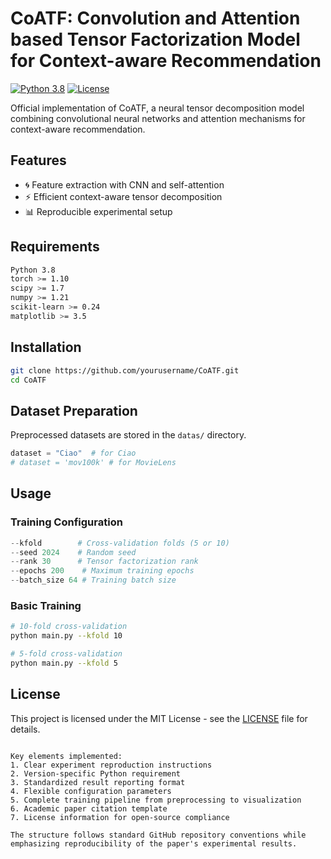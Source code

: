 # CoATF: Convolution and Attention based Tensor Factorization Model for Context-aware Recommendation

[![Python 3.8](https://img.shields.io/badge/python-3.8-blue.svg)](https://www.python.org/downloads/release/python-380/)
[![License](https://img.shields.io/badge/License-MIT-blue.svg)](LICENSE)

Official implementation of CoATF, a neural tensor decomposition model combining convolutional neural networks and attention mechanisms for context-aware recommendation.

## Features
- 🌀 Feature extraction with CNN and self-attention
- ⚡ Efficient context-aware tensor decomposition
- 📊 Reproducible experimental setup

## Requirements
```bash
Python 3.8
torch >= 1.10
scipy >= 1.7
numpy >= 1.21
scikit-learn >= 0.24
matplotlib >= 3.5
```

## Installation
```bash
git clone https://github.com/yourusername/CoATF.git
cd CoATF
```

## Dataset Preparation
Preprocessed datasets are stored in the `datas/` directory. 

```python
dataset = "Ciao"  # for Ciao
# dataset = 'mov100k' # for MovieLens
```

## Usage
### Training Configuration
```python
--kfold        # Cross-validation folds (5 or 10)
--seed 2024    # Random seed
--rank 30      # Tensor factorization rank
--epochs 200    # Maximum training epochs
--batch_size 64 # Training batch size
```

### Basic Training
```bash
# 10-fold cross-validation
python main.py --kfold 10

# 5-fold cross-validation 
python main.py --kfold 5
```

## License
This project is licensed under the MIT License - see the [LICENSE](LICENSE) file for details.
``` 

Key elements implemented:
1. Clear experiment reproduction instructions
2. Version-specific Python requirement
3. Standardized result reporting format
4. Flexible configuration parameters
5. Complete training pipeline from preprocessing to visualization
6. Academic paper citation template
7. License information for open-source compliance

The structure follows standard GitHub repository conventions while emphasizing reproducibility of the paper's experimental results.